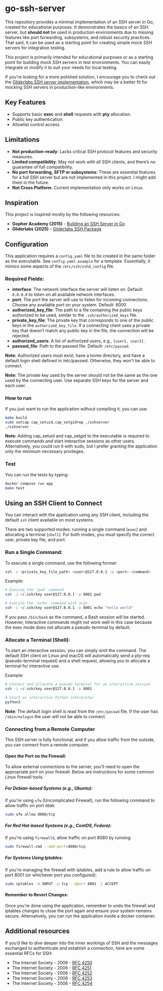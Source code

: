 # go-ssh-server

This repository provides a minimal implementation of an SSH server in Go, created for educational purposes. It demonstrates the basics of an SSH server, but **should not** be used in production environments due to missing features like port forwarding, subsystems, and robust security practices. That said, it can be used as a starting point for creating simple mock SSH servers for integration testing.

This project is primarily intended for educational purposes or as a starting point for building mock SSH servers in test environments. You can easily integrate or modify it to suit your needs for local testing.

If you're looking for a more polished solution, I encourage you to check out the [Gliderlabs SSH server implementation](https://github.com/gliderlabs/ssh), which may be a better fit for mocking SSH servers in production-like environments.

## Key Features

- Supports basic **exec** and **shell** requests with **pty** allocation.
- Public key authentication
- Allowlist control access

## Limitations

- **Not production-ready**: Lacks critical SSH protocol features and security measures.
- **Limited compatibility**: May not work with all SSH clients, and there’s no guarantee of full compatibility.
- **No port forwarding, SFTP or subsystems**: These are essential features for a full SSH server but are not implemented in this project. I might add them in the future.
- **Not Cross Platform**: Current implementation only works on Linux.

## Inspiration

This project is inspired mostly by the following resources:

- **Gopher Academy (2015)** - [Building an SSH Server in Go](https://blog.gopheracademy.com/advent-2015/ssh-server-in-go/)
- **Gliderlabs (2025)** - [Gliderlabs SSH Package](https://github.com/gliderlabs/ssh)

## Configuration

This application requires a `config.yaml` file to be created in the same folder as the executable. See `config.yaml.example` for a template. Essentially, it mimics some aspects of the `/etc/ssh/sshd_config` file.

### Required Fields:

- **interface**: The network interface the server will listen on. Default: `0.0.0.0` to listen on all available network interfaces.
- **port**: The port the server will use to listen for incoming connections. Choose any available port on your system. Default: 8000
- **authorized_key_file**: The path to a file containing the public keys authorized to be used, similar to the `.ssh/authorized_keys` file.
- **private_key_file**: The private key that corresponds to one of the public keys in the `authorized_key_file`. If a connecting client uses a private key that doesn’t match any public key in the file, the connection will be rejected.
- **authorized_users**: A list of authorized users, e.g., `[user1, user2]`.
- **passwd_file**: Path to the passwd file. Default: `/etc/passwd`.

**Note:** Authorized users must exist, have a home directory, and have a default login shell defined in /etc/passwd. Otherwise, they won't be able to connect.

**Note:** The private key used by the server should not be the same as the one used by the connecting user. Use separate SSH keys for the server and each user.

### How to run

If you just want to run the application without compiling it, you can use:

```bash
make build
sudo setcap cap_setuid,cap_setgid+ep ./sshserver
./sshserver
```

**Note:** Adding cap_setuid and cap_setgid to the executable is required to execute commands and start interactive sessions as other users. Alternatively, you could run it with sudo, but I prefer granting the application only the minimum necessary privileges.

### Test

You can run the tests by typing:

```bash
docker compose run app
make test
```

## Using an SSH Client to Connect

You can interact with the application using any SSH client, including the default `ssh` client available on most systems.

There are two supported modes: running a single command (`exec`) and allocating a terminal (`shell`). For both modes, you must specify the correct user, private key file, and port.

### Run a Single Command:

To execute a single command, use the following format:

```bash
ssh -i <private_key_file_path> <user>@127.0.0.1 -p <port> <command>
```

Example:

```bash
# Execute the 'pwd' command
ssh -i ~/.ssh/key user@127.0.0.1 -p 8001 pwd

# Execute the 'echo' command with args
ssh -i ~/.ssh/key user@127.0.0.1 -p 8001 echo "hello world"
```

If you pass `/bin/bash` as the command, a Bash session will be started. However, interactive commands might not work well in this case because the exec mode does not allocate a pseudo-terminal by default.

### Allocate a Terminal (Shell):

To start an interactive session, you can simply omit the command. The default SSH client on Linux and macOS will automatically send a pty-req (pseudo-terminal request) and a shell request, allowing you to allocate a terminal for interactive use.

Example:

```bash
# Connect and allocate a pseudo-terminal for an interactive session
ssh -i ~/.ssh/key user@127.0.0.1 -p 8001

# Start an interactive Python interpreter
python3
```

**Note**: The default login shell is read from the `/etc/passwd` file. If the user has `/sbin/nologin` the user will not be able to connect.

### Connecting from a Remote Computer

This SSH server is fully functional, and if you allow traffic from the outside, you can connect from a remote computer.

#### Open the Port on the Firewall:

To allow external connections to the server, you'll need to open the appropriate port on your firewall. Below are instructions for some common Linux firewall tools.

##### For Debian-based Systems (e.g., Ubuntu):

If you're using `ufw` (Uncomplicated Firewall), run the following command to allow traffic on port `8080`:

```bash
sudo ufw allow 8080/tcp
```

##### For Red Hat-based Systems (e.g., CentOS, Fedora):

If you're using `firewalld`, allow traffic on port 8080 by running:

```bash
sudo firewall-cmd --add-port=8080/tcp
```

##### For Systems Using Iptables:

If you're managing the firewall with iptables, add a rule to allow traffic on port 8001 (or whichever port you configured):

```bash
sudo iptables -A INPUT -p tcp --dport 8001 -j ACCEPT
```

#### Remember to Revert Changes:

Once you're done using the application, remember to undo the firewall and iptables changes to close the port again and ensure your system remains secure. Alternatively, you can run the application inside a docker container.

## Additional resources

If you’d like to dive deeper into the inner workings of SSH and the messages exchanged to authenticate and establish a connection, here are some essential RFCs for SSH:

- The Internet Society - 2006 - [RFC 4250](https://www.rfc-editor.org/rfc/rfc4250)
- The Internet Society - 2006 - [RFC 4251](https://www.rfc-editor.org/rfc/rfc4251)
- The Internet Society - 2006 - [RFC 4252](https://www.rfc-editor.org/rfc/rfc4252)
- The Internet Society - 2006 - [RFC 4253](https://www.rfc-editor.org/rfc/rfc4253)
- The Internet Society - 2006 - [RFC 4254](https://www.rfc-editor.org/rfc/rfc4254)
